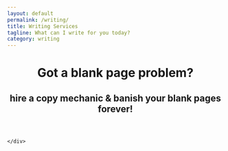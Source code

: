 ```yaml
---
layout: default
permalink: /writing/
title: Writing Services
tagline: What can I write for you today?
category: writing
---
```


<header class="page-header">
	<div class="wrap">
		<h1>Got a blank page problem?</h1>
		<h2>hire a copy mechanic &amp; banish your blank pages forever!</h2>
	</div>
</header>


<main class="page-main">
	<div class="wrap">
		
	</div>
</main>


<footer class="page-footer">
	
</footer>